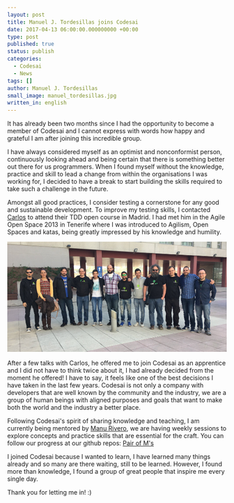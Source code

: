 ```yaml
---
layout: post
title: Manuel J. Tordesillas joins Codesai
date: 2017-04-13 06:00:00.000000000 +00:00
type: post
published: true
status: publish
categories:
  - Codesai
  - News
tags: []
author: Manuel J. Tordesillas
small_image: manuel_tordesillas.jpg
written_in: english
---
```


It has already been two months since I had the opportunity to become a member of Codesai and I cannot express with words how happy and grateful I am after joining this incredible group.

I have always considered myself as an optimist and nonconformist person, continuously looking ahead and being certain that there is something better out there for us programmers. When I found myself without the knowledge, practice and skill to lead a change from within the organisations I was working for, I decided to have a break to start building the skills required to take such a challenge in the future.

Amongst all good practices, I consider testing a cornerstone for any good and sustainable development. To improve my testing skills, I contacted [Carlos](https://twitter.com/carlosble) to attend their TDD open course in Madrid. I had met him in the Agile Open Space 2013 in Tenerife where I was introduced to Agilism, Open Spaces and katas, being greatly impressed by his knowledge and humility.

<img src="/assets/codesai_at_full.jpg" alt="The Codesai Team">

After a few talks with Carlos, he offered me to join Codesai as an apprentice and I did not have to think twice about it, I had already decided from the moment he offered! I have to say, it feels like one of the best decisions I have taken in the last few years. Codesai is not only a company with developers that are well known by the community and the industry, we are a group of human beings with aligned purposes and goals that want to make both the world and the industry a better place.

Following Codesai's spirit of sharing knowledge and teaching, I am currently being mentored by [Manu Rivero](http://twitter.com/trikitrok), we are having weekly sessions to explore concepts and practice skills that are essential for the craft. You can follow our progress at our github repos: [Pair of M's](http://github.com/pair-of-ms)

I joined Codesai because I wanted to learn, I have learned many things already and so many are there waiting, still to be learned. However, I found more than knowledge, I found a group of great people that inspire me every single day.

Thank you for letting me in! :)